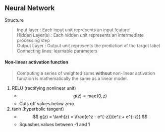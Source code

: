 ## Neural Network

Structure
> Input layer : Each input unit represents an input feature  
> Hidden Layer(s) : Each hidden unit represents an intermediate processing step  
> Output Layer : Output unit represents the prediction of the target label  
> Connecting lines: learnable parameters  

#### Non-linear activation function

> Computing a series of weighted sums **without** non-linear activation function is mathematically the same as a linear model.

1. RELU (rectifying nonlinear unit)
    - $$ g(z) = \max(0, z) $$
    - Cuts off values below zero
2. tanh (hyperbolic tangent)
    - $$ g(z) = \tanh(z) = \frac{e^z - e^{-z}}{e^z + e^{-z}} $$
    - Squashes values between -1 and 1
